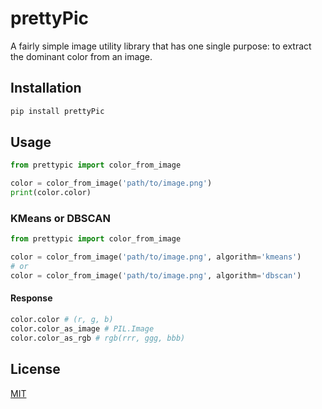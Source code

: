 # prettyPic
A fairly simple image utility library that has one single purpose: to extract the dominant color from an image.

## Installation
```bash
pip install prettyPic
```

## Usage
```python
from prettypic import color_from_image

color = color_from_image('path/to/image.png')
print(color.color)
```
### KMeans or DBSCAN
```python
from prettypic import color_from_image

color = color_from_image('path/to/image.png', algorithm='kmeans')
# or
color = color_from_image('path/to/image.png', algorithm='dbscan')
```
#### Response
```python
color.color # (r, g, b)
color.color_as_image # PIL.Image
color.color_as_rgb # rgb(rrr, ggg, bbb)
```

## License
[MIT](https://choosealicense.com/licenses/mit/)
